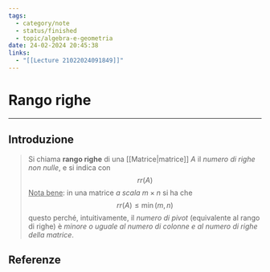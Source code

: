 ```yaml
---
tags:
  - category/note
  - status/finished
  - topic/algebra-e-geometria
date: 24-02-2024 20:45:38
links:
  - "[[Lecture 21022024091849]]"
---
```

# Rango righe
---
## Introduzione
> Si chiama **rango righe** di una [[Matrice|matrice]] $A$ il _numero di righe non nulle_, e si indica con
> $$rr(A)$$
> <u>Nota bene</u>: in una matrice _a scala_ $m \times n$ si ha che
> $$rr(A) \leq \min(m, n)$$
> questo perché, intuitivamente, il _numero di pivot_ (equivalente al rango di righe) è _minore o uguale al numero di colonne e al numero di righe della matrice_.

## Referenze